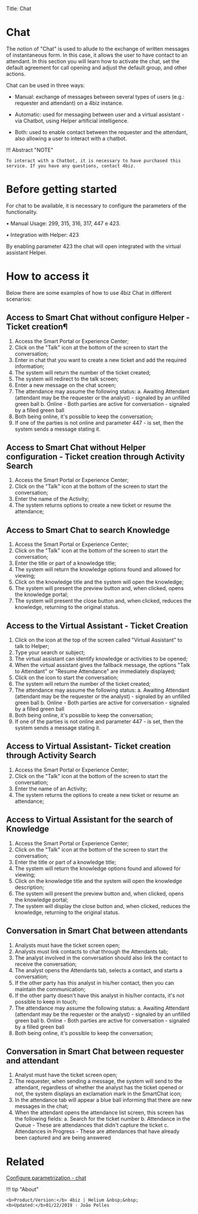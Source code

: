 Title: Chat
# Chat

The notion of "Chat" is used to allude to the exchange of written messages of instantaneous form. In this case, it allows the user to have contact to an attendant. In this section you will learn how to activate the chat, set the default agreement for call opening and adjust the default group, and other actions.

Chat can be used in three ways:

-   Manual: exchange of messages between several types of users (e.g.: requester and attendant) on a 4biz instance.

-   Automatic: used for messaging between user and a virtual assistant - via Chatbot, using Helper artificial intelligence.

-   Both: used to enable contact between the requester and the attendant, also allowing a user to interact with a chatbot.

!!! Abstract "NOTE"
    
    To interact with a Chatbot, it is necessary to have purchased this service. If you have any questions, contact 4biz.

# Before getting started

For chat to be available, it is necessary to configure the parameters of the functionality.

•	Manual Usage: 299, 315, 316, 317, 447 e 423.

•	Integration with Helper: 423

By enabling parameter 423 the chat will open integrated with the virtual assistant Helper.

# How to access it

Below there are some examples of how to use 4biz Chat in different scenarios:

## Access to Smart Chat without configure Helper - Ticket creation¶

1. Access the Smart Portal or Experience Center;
2. Click on the "Talk" icon at the bottom of the screen to start the conversation;
3. Enter in chat that you want to create a new ticket and add the required information;
4. The system will return the number of the ticket created;
5. The system will redirect to the talk screen;
6. Enter a new message on the chat screen;
7. The attendance may assume the following status:
   a. Awaiting Attendant (attendant may be the requester or the analyst) - signaled by an unfilled green ball
   b. Online - Both parties are active for conversation - signaled by a filled green ball
8. Both being online, it's possible to keep the conversation;
9. If one of the parties is not online and parameter 447 - is set, then the system sends a message stating it.

## Access to Smart Chat without Helper configuration - Ticket creation through Activity Search

1. Access the Smart Portal or Experience Center;
2. Click on the "Talk" icon at the bottom of the screen to start the conversation;
3. Enter the name of the Activity;
4. The system returns options to create a new ticket or resume the attendance;

## Access to Smart Chat to search Knowledge

1. Access the Smart Portal or Experience Center;
2. Click on the "Talk" icon at the bottom of the screen to start the conversation;
3. Enter the title or part of a knowledge title;
4. The system will return the knowledge options found and allowed for viewing;
5. Click on the knowledge title and the system will open the knowledge;
6. The system will present the preview button and, when clicked, opens the knowledge portal;
7. The system will present the close button and, when clicked, reduces the knowledge, returning to the original status.

## Access to the Virtual Assistant - Ticket Creation

1. Click on the icon at the top of the screen called "Virtual Assistant" to talk to Helper;
2. Type your search or subject;
3. The virtual assistant can identify knowledge or activities to be opened;
4. When the virtual assistant gives the fallback message, the options "Talk to Attendant" or "Resume Attendance" are immediately displayed;
5. Click on the icon to start the conversation;
6. The system will return the number of the ticket created;
7. The attendance may assume the following status:
   a. Awaiting Attendant (attendant may be the requester or the analyst) - signaled by an unfilled green ball
   b. Online - Both parties are active for conversation - signaled by a filled green ball
8. Both being online, it's possible to keep the conversation;
9. If one of the parties is not online and parameter 447 - is set, then the system sends a message stating it.

## Access to Virtual Assistant- Ticket creation through Activity Search

1. Access the Smart Portal or Experience Center;
2. Click on the "Talk" icon at the bottom of the screen to start the conversation;
3. Enter the name of an Activity;
4. The system returns the options to create a new ticket or resume an attendance;

## Access to Virtual Assistant for the search of Knowledge

1. Access the Smart Portal or Experience Center;
2. Click on the "Talk" icon at the bottom of the screen to start the conversation;
3. Enter the title or part of a knowledge title;
4. The system will return the knowledge options found and allowed for viewing;
5. Click on the knowledge title and the system will open the knowledge description;
6. The system will present the preview button and, when clicked, opens the knowledge portal;
7. The system will display the close button and, when clicked, reduces the knowledge, returning to the original status.

## Conversation in Smart Chat between attendants

1. Analysts must have the ticket screen open;
2. Analysts must link contacts to chat through the Attendants tab;
3. The analyst involved in the conversation should also link the contact to receive the conversation;
4. The analyst opens the Attendants tab, selects a contact, and starts a conversation;
5. If the other party has this analyst in his/her contact, then you can maintain the communication;
6. If the other party doesn't have this analyst in his/her contacts, it's not possible to keep in touch;
7. The attendance may assume the following status:
   a. Awaiting Attendant (attendant may be the requester or the analyst) - signaled by an unfilled green ball
   b. Online - Both parties are active for conversation - signaled by a filled green ball
8. Both being online, it's possible to keep the conversation;

## Conversation in Smart Chat between requester and attendant

1. Analyst must have the ticket screen open;
2. The requester, when sending a message, the system will send to the attendant, regardless of whether the analyst has the ticket opened or not, the system displays an exclamation mark in the SmartChat icon;
3. In the attendance tab will appear a blue ball informing that there are new messages in the chat;
4. When the attendant opens the attendance list screen, this screen has the following fields:
   a. Search for the ticket number
   b. Attendance in the Queue - These are attendances that didn't capture the ticket
   c. Attendances in Progress - These are attendances that have already been captured and are being answered

# Related

[Configure parametrization - chat](/en-us/4biz-helium/platform-administration/parameters-list/configure-parametrization-chat.html)










!!! tip "About"

    <b>Product/Version:</b> 4biz | Helium &nbsp;&nbsp;
    <b>Updated:</b>01/22/2019 - João Pelles  
	
